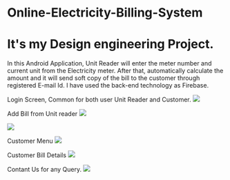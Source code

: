 # Online-Electricity-Billing-System
# It's my Design engineering Project.

In this Android Application, Unit Reader will enter the meter number and current unit from the Electricity meter. After that, automatically calculate the amount and it will send soft copy of the bill to the customer through registered E-mail Id. I have used the back-end technology as Firebase.

Login Screen, Common for both user Unit Reader and Customer.
![](/screenshots/login.png)

Add Bill from Unit reader
![](/screenshots/add_bill_from_unit_reader.png)

![](/screenshots/confirm_dialog.png)

Customer Menu
![](/screenshots/user_menu.png)

Customer Bill Details
![](/screenshots/user_bill_details.png)

Contant Us for any Query.
![](/screenshots/contact_us.png)
